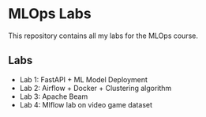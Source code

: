 # MLOps Labs

This repository contains all my labs for the MLOps course.

## Labs

- Lab 1: FastAPI + ML Model Deployment
- Lab 2: Airflow + Docker + Clustering algorithm
- Lab 3: Apache Beam
- Lab 4: Mlflow lab on video game dataset
